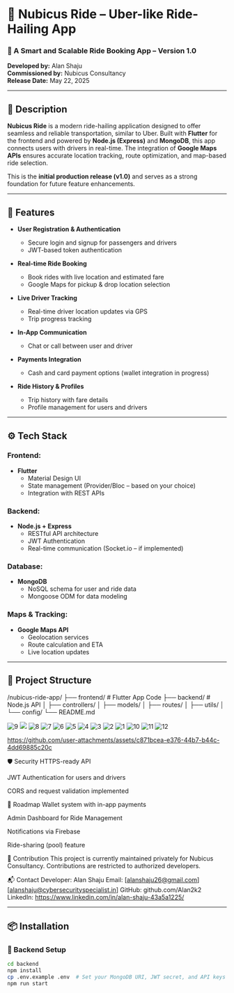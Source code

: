 # 🚖 Nubicus Ride – Uber-like Ride-Hailing App

### 📱 A Smart and Scalable Ride Booking App – Version 1.0

**Developed by:** Alan Shaju  
**Commissioned by:** Nubicus Consultancy  
**Release Date:** May 22, 2025

---

## 📝 Description

**Nubicus Ride** is a modern ride-hailing application designed to offer seamless and reliable transportation, similar to Uber. Built with **Flutter** for the frontend and powered by **Node.js (Express)** and **MongoDB**, this app connects users with drivers in real-time. The integration of **Google Maps APIs** ensures accurate location tracking, route optimization, and map-based ride selection.

This is the **initial production release (v1.0)** and serves as a strong foundation for future feature enhancements.

---

## 🚀 Features

- **User Registration & Authentication**
  - Secure login and signup for passengers and drivers
  - JWT-based token authentication

- **Real-time Ride Booking**
  - Book rides with live location and estimated fare
  - Google Maps for pickup & drop location selection

- **Live Driver Tracking**
  - Real-time driver location updates via GPS
  - Trip progress tracking

- **In-App Communication**
  - Chat or call between user and driver

- **Payments Integration**
  - Cash and card payment options (wallet integration in progress)

- **Ride History & Profiles**
  - Trip history with fare details
  - Profile management for users and drivers

---

## ⚙️ Tech Stack

### Frontend:
- **Flutter**
  - Material Design UI
  - State management (Provider/Bloc – based on your choice)
  - Integration with REST APIs

### Backend:
- **Node.js + Express**
  - RESTful API architecture
  - JWT Authentication
  - Real-time communication (Socket.io – if implemented)

### Database:
- **MongoDB**
  - NoSQL schema for user and ride data
  - Mongoose ODM for data modeling

### Maps & Tracking:
- **Google Maps API**
  - Geolocation services
  - Route calculation and ETA
  - Live location updates

---

## 📂 Project Structure
/nubicus-ride-app/
├── frontend/ # Flutter App Code
├── backend/ # Node.js API
│ ├── controllers/
│ ├── models/
│ ├── routes/
│ ├── utils/
│ └── config/
└── README.md


![9](https://github.com/user-attachments/assets/737c43fe-ac1b-4b8e-8e55-bd9e1963f97d)
<img src="https://github.com/user-attachments/assets/737c43fe-ac1b-4b8e-8e55-bd9e1963f97d">
![8](https://github.com/user-attachments/assets/a642c4fd-b7e7-4f9c-8883-f8ab8d21d062)
![7](https://github.com/user-attachments/assets/ff939891-6d0a-4886-960a-ec9929f9de82)
![6](https://github.com/user-attachments/assets/2ff3877b-f752-4715-b913-85c0b99f48d6)
![5](https://github.com/user-attachments/assets/23522bb4-2f63-46bc-822c-ef00432ae165)
![4](https://github.com/user-attachments/assets/9e24d41c-2438-4ca2-85b5-c29c1d686bdb)
![3](https://github.com/user-attachments/assets/5e1074c3-5ca2-4eec-8a9d-fb2a2f6b1b55)
![2](https://github.com/user-attachments/assets/e5e66cd0-a499-43ae-9eea-c3ab30e343a8)
![1](https://github.com/user-attachments/assets/797fb53d-6646-488e-94bb-d2028a66be5b)
![10](https://github.com/user-attachments/assets/1a3bd9e3-663f-4810-8632-46ec588c3ee7)
![11](https://github.com/user-attachments/assets/2f0a9fa3-a7cc-4f75-b997-64c9797754e0)
![12](https://github.com/user-attachments/assets/0a7b2807-41cb-4f54-89ea-91f304ad28d2)


https://github.com/user-attachments/assets/c871bcea-e376-44b7-b44c-4dd69885c20c

🛡 Security
HTTPS-ready API

JWT Authentication for users and drivers

CORS and request validation implemented

🧭 Roadmap
Wallet system with in-app payments

Admin Dashboard for Ride Management

Notifications via Firebase

Ride-sharing (pool) feature

🤝 Contribution
This project is currently maintained privately for Nubicus Consultancy. Contributions are restricted to authorized developers.

📬 Contact
Developer: Alan Shaju
Email: [alanshaju26@gmail.com][alanshaju@cybersecurityspecialist.in]
GitHub: github.com/Alan2k2
LinkedIn: https://www.linkedin.com/in/alan-shaju-43a5a1225/

---

## 📦 Installation

### 🔧 Backend Setup

```bash
cd backend
npm install
cp .env.example .env  # Set your MongoDB URI, JWT secret, and API keys
npm run start


